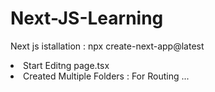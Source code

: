 # Next-JS-Learning
Next js istallation :<bold> npx create-next-app@latest</bold>
<ou>
<li>Start Editng page.tsx</li>
<li>Created Multiple Folders : For Routing ...  
</li>

</ou>
